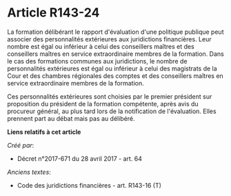 # Article R143-24

La formation délibérant le rapport d'évaluation d'une politique publique peut associer des personnalités extérieures aux
juridictions financières. Leur nombre est égal ou inférieur à celui des conseillers maîtres et des conseillers maîtres en
service extraordinaire membres de la formation. Dans le cas des formations communes aux juridictions, le nombre de
personnalités extérieures est égal ou inférieur à celui des magistrats de la Cour et des chambres régionales des comptes et
des conseillers maîtres en service extraordinaire membres de la formation.

Ces personnalités extérieures sont choisies par le premier président sur proposition du président de la formation compétente,
après avis du procureur général, au plus tard lors de la notification de l'évaluation. Elles prennent part au débat mais pas
au délibéré.

**Liens relatifs à cet article**

_Créé par_:

  - Décret n°2017-671 du 28 avril 2017 - art. 64

_Anciens textes_:

  - Code des juridictions financières - art. R143-16 (T)
